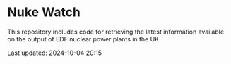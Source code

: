 # Nuke Watch

This repository includes code for retrieving the latest information available on the output of EDF nuclear power plants in the UK.

Last updated: 2024-10-04 20:15